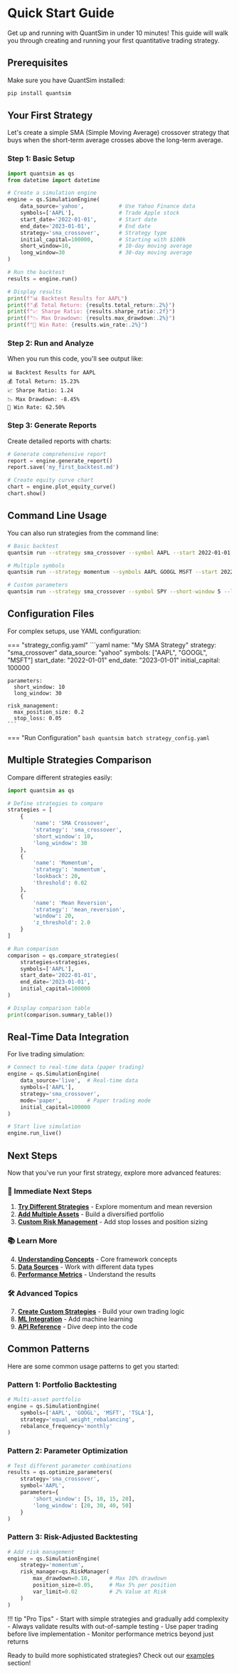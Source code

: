 # Quick Start Guide

Get up and running with QuantSim in under 10 minutes! This guide will walk you through creating and running your first quantitative trading strategy.

## Prerequisites

Make sure you have QuantSim installed:

```bash
pip install quantsim
```

## Your First Strategy

Let's create a simple SMA (Simple Moving Average) crossover strategy that buys when the short-term average crosses above the long-term average.

### Step 1: Basic Setup

```python
import quantsim as qs
from datetime import datetime

# Create a simulation engine
engine = qs.SimulationEngine(
    data_source='yahoo',           # Use Yahoo Finance data
    symbols=['AAPL'],              # Trade Apple stock
    start_date='2022-01-01',       # Start date
    end_date='2023-01-01',         # End date
    strategy='sma_crossover',      # Strategy type
    initial_capital=100000,        # Starting with $100k
    short_window=10,               # 10-day moving average
    long_window=30                 # 30-day moving average
)

# Run the backtest
results = engine.run()

# Display results
print(f"📊 Backtest Results for AAPL")
print(f"💰 Total Return: {results.total_return:.2%}")
print(f"📈 Sharpe Ratio: {results.sharpe_ratio:.2f}")
print(f"📉 Max Drawdown: {results.max_drawdown:.2%}")
print(f"🎯 Win Rate: {results.win_rate:.2%}")
```

### Step 2: Run and Analyze

When you run this code, you'll see output like:

```
📊 Backtest Results for AAPL
💰 Total Return: 15.23%
📈 Sharpe Ratio: 1.24
📉 Max Drawdown: -8.45%
🎯 Win Rate: 62.50%
```

### Step 3: Generate Reports

Create detailed reports with charts:

```python
# Generate comprehensive report
report = engine.generate_report()
report.save('my_first_backtest.md')

# Create equity curve chart
chart = engine.plot_equity_curve()
chart.show()
```

## Command Line Usage

You can also run strategies from the command line:

```bash
# Basic backtest
quantsim run --strategy sma_crossover --symbol AAPL --start 2022-01-01 --end 2023-01-01

# Multiple symbols
quantsim run --strategy momentum --symbols AAPL GOOGL MSFT --start 2022-01-01

# Custom parameters
quantsim run --strategy sma_crossover --symbol SPY --short-window 5 --long-window 20
```

## Configuration Files

For complex setups, use YAML configuration:

=== "strategy_config.yaml"
    ```yaml
    name: "My SMA Strategy"
    strategy: "sma_crossover"
    data_source: "yahoo"
    symbols: ["AAPL", "GOOGL", "MSFT"]
    start_date: "2022-01-01"
    end_date: "2023-01-01"
    initial_capital: 100000
    
    parameters:
      short_window: 10
      long_window: 30
      
    risk_management:
      max_position_size: 0.2
      stop_loss: 0.05
    ```

=== "Run Configuration"
    ```bash
    quantsim batch strategy_config.yaml
    ```

## Multiple Strategies Comparison

Compare different strategies easily:

```python
import quantsim as qs

# Define strategies to compare
strategies = [
    {
        'name': 'SMA Crossover',
        'strategy': 'sma_crossover',
        'short_window': 10,
        'long_window': 30
    },
    {
        'name': 'Momentum',
        'strategy': 'momentum',
        'lookback': 20,
        'threshold': 0.02
    },
    {
        'name': 'Mean Reversion',
        'strategy': 'mean_reversion',
        'window': 20,
        'z_threshold': 2.0
    }
]

# Run comparison
comparison = qs.compare_strategies(
    strategies=strategies,
    symbols=['AAPL'],
    start_date='2022-01-01',
    end_date='2023-01-01',
    initial_capital=100000
)

# Display comparison table
print(comparison.summary_table())
```

## Real-Time Data Integration

For live trading simulation:

```python
# Connect to real-time data (paper trading)
engine = qs.SimulationEngine(
    data_source='live',  # Real-time data
    symbols=['AAPL'],
    strategy='sma_crossover',
    mode='paper',        # Paper trading mode
    initial_capital=100000
)

# Start live simulation
engine.run_live()
```

## Next Steps

Now that you've run your first strategy, explore more advanced features:

### 🚀 Immediate Next Steps
1. **[Try Different Strategies](../examples/momentum.md)** - Explore momentum and mean reversion
2. **[Add Multiple Assets](../user-guide/portfolio.md)** - Build a diversified portfolio  
3. **[Custom Risk Management](../user-guide/risk-management.md)** - Add stop losses and position sizing

### 📚 Learn More
4. **[Understanding Concepts](concepts.md)** - Core framework concepts
5. **[Data Sources](../user-guide/data-sources.md)** - Work with different data types
6. **[Performance Metrics](../user-guide/metrics.md)** - Understand the results

### 🛠️ Advanced Topics
7. **[Create Custom Strategies](../examples/custom-strategy.md)** - Build your own trading logic
8. **[ML Integration](../examples/ml-integration.md)** - Add machine learning
9. **[API Reference](../api/core.md)** - Dive deep into the code

## Common Patterns

Here are some common usage patterns to get you started:

### Pattern 1: Portfolio Backtesting
```python
# Multi-asset portfolio
engine = qs.SimulationEngine(
    symbols=['AAPL', 'GOOGL', 'MSFT', 'TSLA'],
    strategy='equal_weight_rebalancing',
    rebalance_frequency='monthly'
)
```

### Pattern 2: Parameter Optimization
```python
# Test different parameter combinations
results = qs.optimize_parameters(
    strategy='sma_crossover',
    symbol='AAPL',
    parameters={
        'short_window': [5, 10, 15, 20],
        'long_window': [20, 30, 40, 50]
    }
)
```

### Pattern 3: Risk-Adjusted Backtesting
```python
# Add risk management
engine = qs.SimulationEngine(
    strategy='momentum',
    risk_manager=qs.RiskManager(
        max_drawdown=0.10,      # Max 10% drawdown
        position_size=0.05,     # Max 5% per position
        var_limit=0.02          # 2% Value at Risk
    )
)
```

!!! tip "Pro Tips"
    - Start with simple strategies and gradually add complexity
    - Always validate results with out-of-sample testing
    - Use paper trading before live implementation
    - Monitor performance metrics beyond just returns

Ready to build more sophisticated strategies? Check out our [examples](../examples/sma-crossover.md) section! 